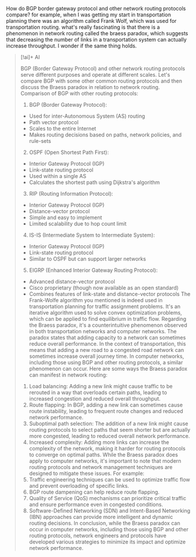 How do BGP border gateway protocol and other network routing protocols compare? for example, when I was getting my start in transportation planning there was an algorithm called Frank Wolf, which was used for transportation routing. what's really fascinating is that there is a phenomenon in network routing called the braess paradox, which suggests that decreasing the number of links in a transportation system can actually increase throughput. I wonder if the same thing holds.
> [!ai]+ AI
>
> BGP (Border Gateway Protocol) and other network routing protocols serve different purposes and operate at different scales. Let's compare BGP with some other common routing protocols and then discuss the Braess paradox in relation to network routing.
> Comparison of BGP with other routing protocols:
> 1. BGP (Border Gateway Protocol):
> - Used for inter-Autonomous System (AS) routing
> - Path vector protocol
> - Scales to the entire Internet
> - Makes routing decisions based on paths, network policies, and rule-sets
> 2. OSPF (Open Shortest Path First):
> - Interior Gateway Protocol (IGP)
> - Link-state routing protocol
> - Used within a single AS
> - Calculates the shortest path using Dijkstra's algorithm
> 3. RIP (Routing Information Protocol):
> - Interior Gateway Protocol (IGP)
> - Distance-vector protocol
> - Simple and easy to implement
> - Limited scalability due to hop count limit
> 4. IS-IS (Intermediate System to Intermediate System):
> - Interior Gateway Protocol (IGP)
> - Link-state routing protocol
> - Similar to OSPF but can support larger networks
> 5. EIGRP (Enhanced Interior Gateway Routing Protocol):
> - Advanced distance-vector protocol
> - Cisco proprietary (though now available as an open standard)
> - Combines features of link-state and distance-vector protocols
> The Frank-Wolfe algorithm you mentioned is indeed used in transportation planning for traffic assignment problems. It's an iterative algorithm used to solve convex optimization problems, which can be applied to find equilibrium in traffic flow.
> Regarding the Braess paradox, it's a counterintuitive phenomenon observed in both transportation networks and computer networks. The paradox states that adding capacity to a network can sometimes reduce overall performance. In the context of transportation, this means that adding a new road to a congested road network can sometimes increase overall journey time.
> In computer networks, including those using BGP and other routing protocols, a similar phenomenon can occur. Here are some ways the Braess paradox can manifest in network routing:
> 1. Load balancing: Adding a new link might cause traffic to be rerouted in a way that overloads certain paths, leading to increased congestion and reduced overall throughput.
> 2. Route flapping: In BGP, adding a new link can sometimes cause route instability, leading to frequent route changes and reduced network performance.
> 3. Suboptimal path selection: The addition of a new link might cause routing protocols to select paths that seem shorter but are actually more congested, leading to reduced overall network performance.
> 4. Increased complexity: Adding more links can increase the complexity of the network, making it harder for routing protocols to converge on optimal paths.
> While the Braess paradox does apply to computer networks, it's important to note that modern routing protocols and network management techniques are designed to mitigate these issues. For example:
> 1. Traffic engineering techniques can be used to optimize traffic flow and prevent overloading of specific links.
> 2. BGP route dampening can help reduce route flapping.
> 3. Quality of Service (QoS) mechanisms can prioritize critical traffic and ensure performance even in congested conditions.
> 4. Software-Defined Networking (SDN) and Intent-Based Networking (IBN) approaches can provide more intelligent and dynamic routing decisions.
> In conclusion, while the Braess paradox can occur in computer networks, including those using BGP and other routing protocols, network engineers and protocols have developed various strategies to minimize its impact and optimize network performance.

